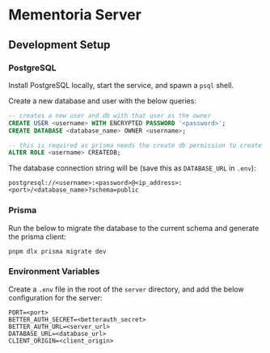 # Mementoria Server

## Development Setup

### PostgreSQL

Install PostgreSQL locally, start the service, and spawn a `psql` shell.

Create a new database and user with the below queries:

```sql
-- creates a new user and db with that user as the owner
CREATE USER <username> WITH ENCRYPTED PASSWORD '<password>';
CREATE DATABASE <database_name> OWNER <username>;

-- this is required as prisma needs the create db permission to create a new migration
ALTER ROLE <username> CREATEDB;
```

The database connection string will be (save this as `DATABASE_URL` in `.env`):

```
postgresql://<username>:<password>@<ip_address>:<port>/<database_name>?schema=public
```

### Prisma

Run the below to migrate the database to the current schema and generate the prisma client:

```
pnpm dlx prisma migrate dev
```

### Environment Variables

Create a `.env` file in the root of the `server` directory, and add the below configuration for the server:

```
PORT=<port>
BETTER_AUTH_SECRET=<betterauth_secret>
BETTER_AUTH_URL=<server_url>
DATABASE_URL=<database_url>
CLIENT_ORIGIN=<client_origin>
```